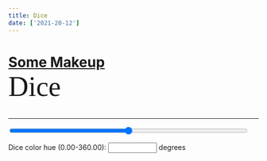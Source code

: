 ```yaml
---
title: Dice
date: ['2021-20-12']
---
```


# [Some Makeup](/) **Dice**

<div class="wrapper">
	<Dice bg hue={deg} />
</div>

<hr/>

<p>
	<input type="range" bind:value={deg} min="0" max="359.99" step="0.01">
</p>

<p>
	<label>
		Dice color hue (0.00-360.00):
		<input type="number" inputmode="decimal" min="0" max="359.99" maxlength="6" step="0.01" bind:value={deg} /> degrees
	</label>
</p>

<AccentHue hue={deg} />

<script>
	import Dice from '../libs/css-dice/dice.svelte';
	import AccentHue from '../libs/AccentHue.svelte';
	import '../libs/app-input.css';

	let deg = 358.7;
</script>

<style>
	h1 strong {
		display: block;
		font-size: 2em;
		font-family: serif;
		font-weight: normal;
		text-transform: none;
	}

	.wrapper {
		display: grid;
		place-items: center;
	}

	input[type="number"] {
		width: calc(6ch + 4em);
		text-align: center;
	}

	input[type="range"] {
		width: calc(100% - 1.5rem);
	}
</style>
